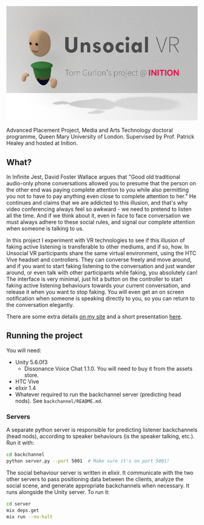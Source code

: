 ![logo](graphics/logo_low_res.png)

Advanced Placement Project, Media and Arts Technology doctoral programme, Queen Mary University of London. Supervised by Prof. Patrick Healey and hosted at Inition.

## What?

In Infinite Jest, David Foster Wallace argues that "Good old traditional audio-only phone conversations allowed you to presume that the person on the other end was paying complete attention to you while also permitting you not to have to pay anything even close to complete attention to her." He continues and claims that we are addicted to this illusion, and that's why video conferencing always feel so awkward - we need to pretend to listen all the time. And if we think about it, even in face to face conversation we must always adhere to these social rules, and signal our complete attention when someone is talking to us.

In this project I experiment with VR technologies to see if this illusion of faking active listening is transferable to other mediums, and if so, how. In Unsocial VR participants share the same virtual environment, using the HTC Vive headset and controllers. They can converse freely and move around, and if you want to start faking listening to the conversation and just wander around, or even talk with other participants while faking, you absolutely can! The interface is very minimal, just hit a button on the controller to start faking active listening behaviours towards your current conversation, and release it when you want to stop faking. You will even get an on screen notification when someone is speaking directly to you, so you can return to the conversation elegantly.

There are some extra details [on my site](http://www.tomgurion.me/unsocial-vr.html) and a short presentation [here](https://www.youtube.com/watch?v=K39_wlQ60-Y).

## Running the project

You will need:

- Unity 5.6.0f3
  - Dissonance Voice Chat 1.1.0. You will need to buy it from the assets store.
- HTC Vive
- elixir 1.4
- Whatever required to run the backchannel server (predicting head nods). See `backchannel/README.md`.

### Servers

A separate python server is responsible for predicting listener backchannels (head nods), according to speaker behaviours (is the speaker talking, etc.).
Run it with:

```bash
cd backchannel
python server.py --port 5001  # Make sure it's on port 5001!
```

The social behaviour server is written in elixir. It communicate with the two other servers to pass positioning data between the clients, analyze the social scene, and generate appropriate backchannels when necessary.
It runs alongside the Unity server.
To run it:

```bash
cd server
mix deps.get
mix run --no-halt
```

